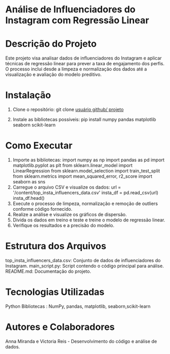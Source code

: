 # Análise de Influenciadores do Instagram com Regressão Linear

# Descrição do Projeto
Este projeto visa analisar dados de influenciadores do Instagram e aplicar técnicas de regressão linear para prever a taxa de engajamento dos perfis. O processo inclui desde a limpeza e normalização dos dados até a visualização e avaliação do modelo preditivo. 

# Instalação
1. Clone o repositório:
   git clone [usuário github/ projeto](https://github.com/VicBia/instaDataset.git)

2. Instale as bibliotecas possíveis:
pip install numpy pandas matplotlib seaborn scikit-learn

# Como Executar
1. Importe as bibliotecas:
import numpy as np
import pandas as pd
import matplotlib.pyplot as plt
from sklearn.linear_model import LinearRegression
from sklearn.model_selection import train_test_split
from sklearn.metrics import mean_squared_error, r2_score
import seaborn as sns
2. Carregue o arquivo CSV e visualize os dados:
url = '/content/top_insta_influencers_data.csv'
insta_df = pd.read_csv(url)
insta_df.head()
3. Execute o processo de limpeza, normalização e remoção de outliers conforme código fornecido.
4. Realize a análise e visualize os gráficos de dispersão.
5. Divida os dados em treino e teste e treine o modelo de regressão linear.
6. Verifique os resultados e a precisão do modelo.

# Estrutura dos Arquivos
top_insta_influencers_data.csv: Conjunto de dados de influenciadores do Instagram.
main_script.py: Script contendo o código principal para análise.
README.md: Documentação do projeto.

# Tecnologias Utilizadas
Python
Bibliotecas : NumPy, pandas, matplotlib, seaborn,scikit-learn

# Autores e Colaboradores
Anna Miranda e Victoria Reis - Desenvolvimento do código e análise de dados.

